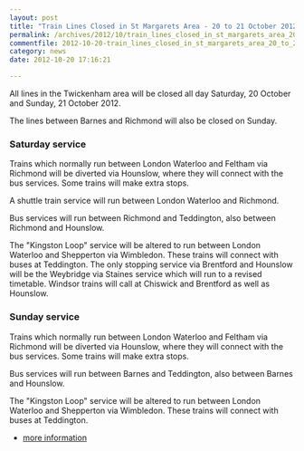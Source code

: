 ```yaml
---
layout: post
title: "Train Lines Closed in St Margarets Area - 20 to 21 October 2012"
permalink: /archives/2012/10/train_lines_closed_in_st_margarets_area_20_to_21_o.html
commentfile: 2012-10-20-train_lines_closed_in_st_margarets_area_20_to_21_o
category: news
date: 2012-10-20 17:16:21

---
```


All lines in the Twickenham area will be closed all day Saturday, 20 October and Sunday, 21 October 2012.

The lines between Barnes and Richmond will also be closed on Sunday.

### Saturday service

Trains which normally run between London Waterloo and Feltham via Richmond will be diverted via Hounslow, where they will connect with the bus services. Some trains will make extra stops.

A shuttle train service will run between London Waterloo and Richmond.

Bus services will run between Richmond and Teddington, also between Richmond and Hounslow.

The "Kingston Loop" service will be altered to run between London Waterloo and Shepperton via Wimbledon. These trains will connect with buses at Teddington.
The only stopping service via Brentford and Hounslow will be the Weybridge via Staines service which will run to a revised timetable. Windsor trains will call at Chiswick and Brentford as well as Hounslow.

### Sunday service

Trains which normally run between London Waterloo and Feltham via Richmond will be diverted via Hounslow, where they will connect with the bus services. Some trains will make extra stops.

Bus services will run between Barnes and Teddington, also between Barnes and Hounslow.

The "Kingston Loop" service will be altered to run between London Waterloo and Shepperton via Wimbledon. These trains will connect with buses at Teddington.

-   [more information](http://www.southwesttrains.co.uk/OctEng2012.aspx#108085)
